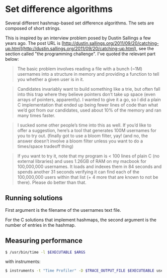 Set difference algorithms
=========================

Several different hashmap-based set difference algorithms. The sets are composed of short strings.

This is inspired by an interview problem posed by Dustin Sallings a few years ago. The post URL is [http://dustin.sallings.org/2011/09/20/catching-up.html](http://dustin.sallings.org/2011/09/20/catching-up.html), see the section called "the programming challenge". I've quoted the relevant part below:

>The basic problem involves reading a file with a bunch (~1M) usernames into a structure in memory and providing a function to tell you whether a given user is in it.

>Candidates invariably want to build something like a trie, but often fall into this trap where they believe pointers don’t take up space (even arrays of pointers, apparently). I wanted to give it a go, so I did a plain C implementation that ended up being fewer lines of code than what we’d got from our candidates, used about 10% of the memory and ran many times faster.

>I sucked some other people’s time into this as well. If you’d like to offer a suggestion, here’s a tool that generates 100M usernames for you to try out. (finally got to use a bloom filter, yay! (and no, the answer doesn’t involve a bloom filter unless you want to do a times/space tradeoff thing)

>If you want to try it, note that my program is < 100 lines of plain C (no external libraries) and uses 1.26GB of RAM on my macbook for 100,000,000 usernames. It loads and indexes them in 84 seconds and spends another 31 seconds verifying it can find each of the 100,000,000 users within that list (+ 4 more that are known to not be there). Please do better than that.

Running solutions
-----------------

First argument is the filename of the usernames text file.

For the C solutions that implement hashmaps, the second argument is the number of entries in the hashmap.


Measuring performance
---------------------

```sh
$ /usr/bin/time -l $EXECUTABLE $ARGS
```

with instruments:

```sh
$ instruments -t "Time Profiler" -D $TRACE_OUTPUT_FILE $EXECUTEABLE usernames.txt 10000000
```
